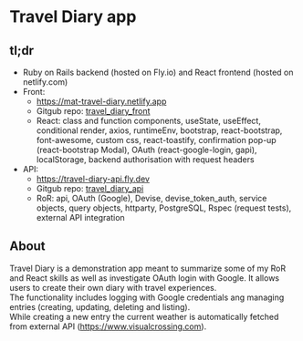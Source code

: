 # Travel Diary app
## tl;dr
- Ruby on Rails backend (hosted on Fly.io) and React frontend (hosted on netlify.com)
- Front:
  - https://mat-travel-diary.netlify.app
  - Gitgub repo: <a href='https://github.com/mat-jar/travel_diary_front'>travel_diary_front</a>
  - React: class and function components, useState, useEffect, conditional render, axios, runtimeEnv, bootstrap, react-bootstrap, font-awesome,  custom css, react-toastify, confirmation pop-up (react-bootstrap Modal), OAuth (react-google-login, gapi), localStorage, backend authorisation with request headers
- API:
  - https://travel-diary-api.fly.dev
  - Gitgub repo: <a href='https://github.com/mat-jar/travel_diary_api'>travel_diary_api</a>
  - RoR: api, OAuth (Google), Devise, devise_token_auth, service objects, query objects, httparty, PostgreSQL, Rspec (request tests), external API integration

## About
Travel Diary is a demonstration app meant to summarize some of my RoR and React skills as well as investigate OAuth login with Google. It allows users to create their own diary with travel experiences.  <br />
The functionality includes logging with Google credentials ang managing entries (creating, updating, deleting and listing).  <br />
While creating a new entry the current weather is automatically fetched from external API (<a href='https://www.visualcrossing.com'>https://www.visualcrossing.com</a>).
